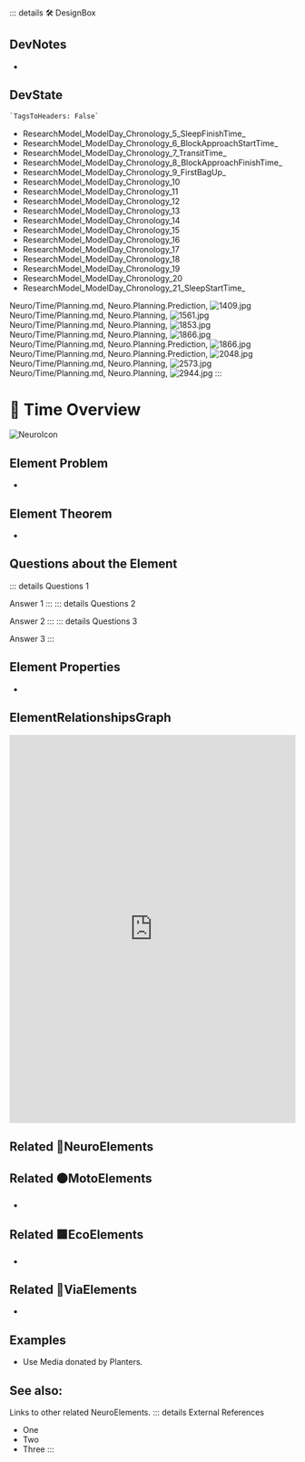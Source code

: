 ::: details 🛠 <dev>DesignBox</dev>

## DevNotes

-

## DevState

```py
`TagsToHeaders: False`
```


- ResearchModel_ModelDay_Chronology_5_SleepFinishTime_
- ResearchModel_ModelDay_Chronology_6_BlockApproachStartTime_
- ResearchModel_ModelDay_Chronology_7_TransitTime_
- ResearchModel_ModelDay_Chronology_8_BlockApproachFinishTime_
- ResearchModel_ModelDay_Chronology_9_FirstBagUp_
- ResearchModel_ModelDay_Chronology_10
- ResearchModel_ModelDay_Chronology_11
- ResearchModel_ModelDay_Chronology_12
- ResearchModel_ModelDay_Chronology_13
- ResearchModel_ModelDay_Chronology_14
- ResearchModel_ModelDay_Chronology_15
- ResearchModel_ModelDay_Chronology_16
- ResearchModel_ModelDay_Chronology_17
- ResearchModel_ModelDay_Chronology_18
- ResearchModel_ModelDay_Chronology_19
- ResearchModel_ModelDay_Chronology_20
- ResearchModel_ModelDay_Chronology_21_SleepStartTime_  

Neuro/Time/Planning.md, <dev>Neuro.Planning.Prediction</dev>, ![1409.jpg](/PaperPhoto/1409.jpg)
Neuro/Time/Planning.md, <dev>Neuro.Planning</dev>, ![1561.jpg](/PaperPhoto/1561.jpg)
Neuro/Time/Planning.md, <dev>Neuro.Planning</dev>, ![1853.jpg](/PaperPhoto/1853.jpg)
Neuro/Time/Planning.md, <dev>Neuro.Planning</dev>, ![1866.jpg](/PaperPhoto/1866.jpg)
Neuro/Time/Planning.md, <dev>Neuro.Planning.Prediction</dev>, ![1866.jpg](/PaperPhoto/1866.jpg)
Neuro/Time/Planning.md, <dev>Neuro.Planning.Prediction</dev>, ![2048.jpg](/PaperPhoto/2048.jpg)
Neuro/Time/Planning.md, <dev>Neuro.Planning</dev>, ![2573.jpg](/PaperPhoto/2573.jpg)
Neuro/Time/Planning.md, <dev>Neuro.Planning</dev>, ![2944.jpg](/PaperPhoto/2944.jpg)
:::

# 💜 <neuro>Time Overview </neuro>

![NeuroIcon](/Neuro/Neuro_Icon.png)

## Element Problem

-

## Element Theorem

-

## Questions about the Element

::: details Questions 1

Answer 1
:::
::: details Questions 2

Answer 2
:::
::: details Questions 3

Answer 3
:::

## Element Properties

-

## ElementRelationshipsGraph

<iframe
    width="100%"
    height="684"
    frameborder="0"
    src="https://observablehq.com/embed/@d3/force-directed-graph/2?cells=chart"
></iframe>

## Related 💜<neuro>NeuroElements</neuro>

## Related 🟠<moto>MotoElements</moto>

-

## Related 🟩<eco>EcoElements</eco>

-

## Related 🔻<via>ViaElements</via>

-

## Examples

- Use Media donated by Planters.

## See also:

Links to other related NeuroElements.
::: details External References

- One
- Two
- Three
:::

